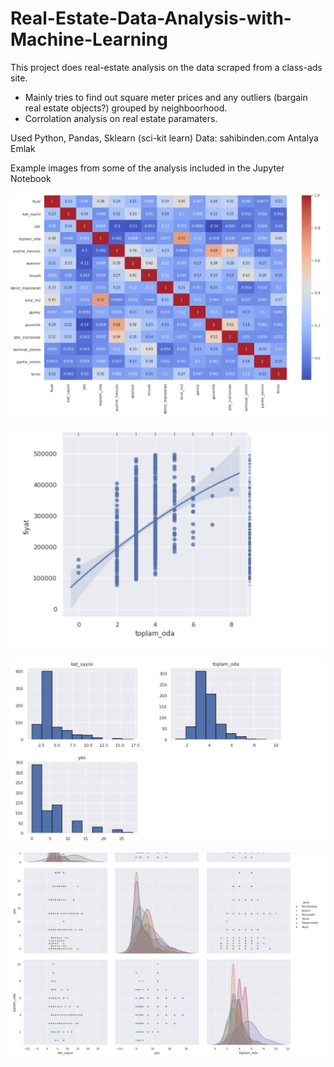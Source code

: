 # Real-Estate-Data-Analysis-with-Machine-Learning

This project does real-estate analysis on the data scraped from a class-ads site.
* Mainly tries to find out square meter prices and any outliers (bargain real estate objects?) grouped by neighboorhood.
* Corrolation analysis on real estate paramaters. 

Used Python, Pandas, Sklearn (sci-kit learn)
Data: sahibinden.com Antalya Emlak

Example images from some of the analysis included in the Jupyter Notebook

![alt text](https://raw.githubusercontent.com/ReLLL/Real-Estate-Data-Analysis-with-Machine-Learning/master/img/img1.png)

![alt text](https://raw.githubusercontent.com/ReLLL/Real-Estate-Data-Analysis-with-Machine-Learning/master/img/img2.png)

![alt text](https://raw.githubusercontent.com/ReLLL/Real-Estate-Data-Analysis-with-Machine-Learning/master/img/img3.png)

![alt text](https://raw.githubusercontent.com/ReLLL/Real-Estate-Data-Analysis-with-Machine-Learning/master/img/img4.png)

